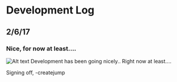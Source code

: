 # Development Log

## 2/6/17
### Nice, for now at least....
![Alt text](https://avatars1.githubusercontent.com/u/10147835?v=3&s=40 "createjump")
Development has been going nicely.. Right now at least....

Signing off, -createjump
